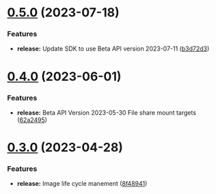 # [0.5.0](https://github.com/IBM/vpc-beta-go-sdk/compare/v0.4.0...v0.5.0) (2023-07-18)


### Features

* **release:** Update SDK to use Beta API version 2023-07-11 ([b3d72d3](https://github.com/IBM/vpc-beta-go-sdk/commit/b3d72d3164ac94031df0e94030a46681b5dc040f))

# [0.4.0](https://github.com/IBM/vpc-beta-go-sdk/compare/v0.3.0...v0.4.0) (2023-06-01)


### Features

* **release:** Beta API Version 2023-05-30 File share mount targets ([62a2495](https://github.com/IBM/vpc-beta-go-sdk/commit/62a24958eaf5f7cd6df943bc5a1e520af7234208))

# [0.3.0](https://github.com/IBM/vpc-beta-go-sdk/compare/v0.2.0...v0.3.0) (2023-04-28)


### Features

* **release:** Image life cycle manement ([8f48941](https://github.com/IBM/vpc-beta-go-sdk/commit/8f48941f7b9d52f215f07f67cf143f6ee8fe4090))

